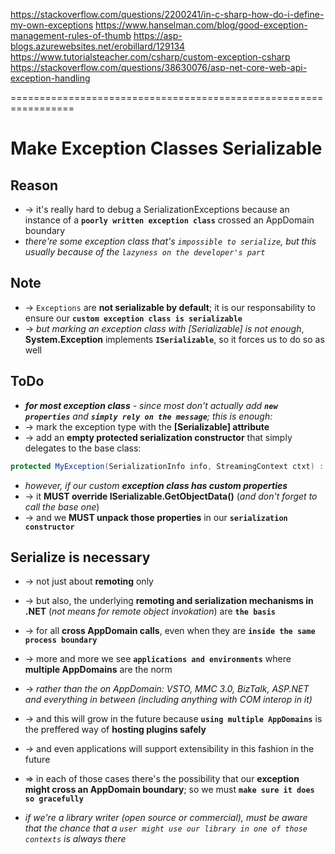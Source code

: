 https://stackoverflow.com/questions/2200241/in-c-sharp-how-do-i-define-my-own-exceptions
https://www.hanselman.com/blog/good-exception-management-rules-of-thumb
https://asp-blogs.azurewebsites.net/erobillard/129134
https://www.tutorialsteacher.com/csharp/custom-exception-csharp
https://stackoverflow.com/questions/38630076/asp-net-core-web-api-exception-handling


=================================================================
# Make Exception Classes Serializable

## Reason
* -> it's really hard to debug a SerializationExceptions because an instance of a **`poorly written exception class`** crossed an AppDomain boundary
* _there're some exception class that's `impossible to serialize`, but this usually because of the `lazyness on the developer's part`_

## Note 
* -> `Exceptions` are **not serializable by default**; it is our responsability to ensure our **`custom exception class is serializable`**
* -> _but marking an exception class with [Serializable] is not enough_, **System.Exception** implements **`ISerializable`**, so it forces us to do so as well

## ToDo
* _**for most exception class** - since most don't actually add **`new properties`** and **`simply rely on the message`**; this is enough:_
* -> mark the exception type with the **[Serializable] attribute**
* -> add an **empty protected serialization constructor** that simply delegates to the base class:
```cs
protected MyException(SerializationInfo info, StreamingContext ctxt) : base(info, ctxt)
```

* _however, if our custom **exception class has custom properties**_
* -> it **MUST override ISerializable.GetObjectData()** (_and don't forget to call the base one_)
* -> and we **MUST unpack those properties** in our **`serialization constructor`** 

## Serialize is necessary
* -> not just about **remoting** only
* -> but also, the underlying **remoting and serialization mechanisms in .NET** (_not means for remote object invokation_) are **`the basis`**
* -> for all **cross AppDomain calls**, even when they are **`inside the same process boundary`**

* -> more and more we see **`applications and environments`** where **multiple AppDomains** are the norm
* -> _rather than the on AppDomain: VSTO, MMC 3.0, BizTalk, ASP.NET and everything in between (including anything with COM interop in it)_
* -> and this will grow in the future because **`using multiple AppDomains`** is the preffered way of **hosting plugins safely**
* -> and even applications will support extensibility in this fashion in the future

* => in each of those cases there's the possibility that our **exception might cross an AppDomain boundary**; so we must **`make sure it does so gracefully`**
* _if we're a library writer (open source or commercial), must be aware that the chance that a `user might use our library in one of those contexts` is always there_


